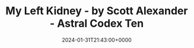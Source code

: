 ---
title: My Left Kidney - by Scott Alexander - Astral Codex Ten
slug: 20240131T214300
date: 2024-01-31T21:43:00+0000
params:
  url: https://www.astralcodexten.com/p/my-left-kidney
tags:
- life
- to-read
---